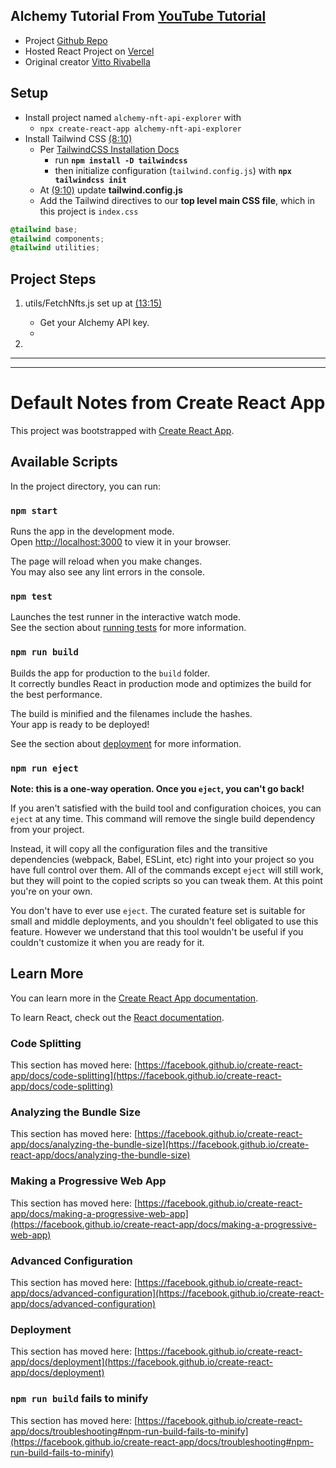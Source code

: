 
## Alchemy Tutorial From [YouTube Tutorial](https://www.youtube.com/watch?v=YehktV6LSqw&t=29s)

- Project [Github Repo](https://github.com/alchemyplatform/Build-Your-NFT-Explorer)
- Hosted React Project on [Vercel](https://build-your-nft-explorer.vercel.app/)
- Original creator [Vitto Rivabella](https://twitter.com/vittostack)


## Setup

- Install project named `alchemy-nft-api-explorer` with 
    - `npx create-react-app alchemy-nft-api-explorer`
- Install Tailwind CSS [(8:10)](https://youtu.be/YehktV6LSqw?si=5KiIp5JCtWGZqxew&t=490)
    - Per [TailwindCSS Installation Docs](https://tailwindcss.com/docs/installation)
        - run **`npm install -D tailwindcss`**
        - then initialize configuration (`tailwind.config.js`) with **`npx tailwindcss init`**
    - At [(9:10)](https://youtu.be/YehktV6LSqw?si=XA1xmUJka5YGbg2H&t=550) update **tailwind.config.js**
    - Add the Tailwind directives to our **top level main CSS file**, which in this project is `index.css`
        
```css
@tailwind base; 
@tailwind components; 
@tailwind utilities; 
```


## Project Steps

1. utils/FetchNfts.js set up at [(13:15)](https://youtu.be/YehktV6LSqw?si=0KEZegXs7YMrBOuw&t=795)
    - Get your Alchemy API key. 
    - 

2. 

---
---
# Default Notes from Create React App

This project was bootstrapped with [Create React App](https://github.com/facebook/create-react-app).

## Available Scripts

In the project directory, you can run:

### `npm start`

Runs the app in the development mode.\
Open [http://localhost:3000](http://localhost:3000) to view it in your browser.

The page will reload when you make changes.\
You may also see any lint errors in the console.

### `npm test`

Launches the test runner in the interactive watch mode.\
See the section about [running tests](https://facebook.github.io/create-react-app/docs/running-tests) for more information.

### `npm run build`

Builds the app for production to the `build` folder.\
It correctly bundles React in production mode and optimizes the build for the best performance.

The build is minified and the filenames include the hashes.\
Your app is ready to be deployed!

See the section about [deployment](https://facebook.github.io/create-react-app/docs/deployment) for more information.

### `npm run eject`

**Note: this is a one-way operation. Once you `eject`, you can't go back!**

If you aren't satisfied with the build tool and configuration choices, you can `eject` at any time. This command will remove the single build dependency from your project.

Instead, it will copy all the configuration files and the transitive dependencies (webpack, Babel, ESLint, etc) right into your project so you have full control over them. All of the commands except `eject` will still work, but they will point to the copied scripts so you can tweak them. At this point you're on your own.

You don't have to ever use `eject`. The curated feature set is suitable for small and middle deployments, and you shouldn't feel obligated to use this feature. However we understand that this tool wouldn't be useful if you couldn't customize it when you are ready for it.

## Learn More

You can learn more in the [Create React App documentation](https://facebook.github.io/create-react-app/docs/getting-started).

To learn React, check out the [React documentation](https://reactjs.org/).

### Code Splitting

This section has moved here: [https://facebook.github.io/create-react-app/docs/code-splitting](https://facebook.github.io/create-react-app/docs/code-splitting)

### Analyzing the Bundle Size

This section has moved here: [https://facebook.github.io/create-react-app/docs/analyzing-the-bundle-size](https://facebook.github.io/create-react-app/docs/analyzing-the-bundle-size)

### Making a Progressive Web App

This section has moved here: [https://facebook.github.io/create-react-app/docs/making-a-progressive-web-app](https://facebook.github.io/create-react-app/docs/making-a-progressive-web-app)

### Advanced Configuration

This section has moved here: [https://facebook.github.io/create-react-app/docs/advanced-configuration](https://facebook.github.io/create-react-app/docs/advanced-configuration)

### Deployment

This section has moved here: [https://facebook.github.io/create-react-app/docs/deployment](https://facebook.github.io/create-react-app/docs/deployment)

### `npm run build` fails to minify

This section has moved here: [https://facebook.github.io/create-react-app/docs/troubleshooting#npm-run-build-fails-to-minify](https://facebook.github.io/create-react-app/docs/troubleshooting#npm-run-build-fails-to-minify)
